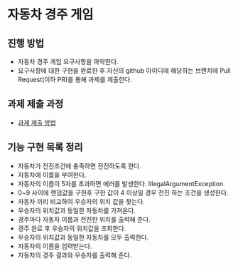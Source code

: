 # 자동차 경주 게임
## 진행 방법
* 자동차 경주 게임 요구사항을 파악한다.
* 요구사항에 대한 구현을 완료한 후 자신의 github 아이디에 해당하는 브랜치에 Pull Request(이하 PR)를 통해 과제를 제출한다.

## 과제 제출 과정
* [과제 제출 방법](https://github.com/next-step/nextstep-docs/tree/master/precourse)

## 기능 구현 목록 정리
* 자동차가 전진조건에 충족하면 전진하도록 한다.
* 자동차에 이름을 부여한다.
* 자동차의 이름이 5자를 초과하면 에러를 발생한다. IllegalArgumentException
* 0~9 사이에 랜덤값을 구한후 구한 값이 4 이상일 경우 전진 하는 조건을 생성한다.
* 자동차 끼리 비교하여 우승자의 위치 값을 찾는다.
* 우승자의 위치값과 동일한 자동차를 가져온다.
* 경주마다 자동차 이름과 전진한 위치를 출력해 준다.
* 경주 완료 후 우승자의 위치값을 조회한다.
* 우승자의 위치값과 동일한 자동차를 모두 출력한다.
* 자동차의 이름을 입력받는다.
* 자동차의 경주 결과와 우승자를 출력해 준다.